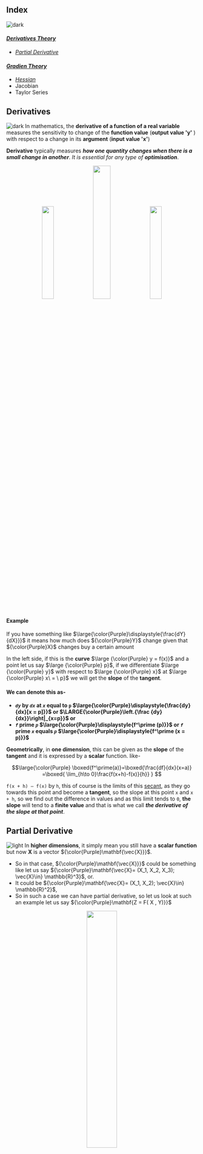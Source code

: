 ## Index
![dark](https://user-images.githubusercontent.com/12748752/132402918-976c6cc7-cc94-4267-9513-b3937504eb63.png)

#### [_Derivatives Theory_](https://github.com/iAmKankan/Mathematics/edit/main/optimization/README.md#derivatives)
   * [_Partial Derivative_](https://github.com/iAmKankan/Mathematics/edit/main/optimization/README.md#partial-derivative)
#### [_Gradien Theory_](https://github.com/iAmKankan/Mathematics/edit/main/optimization/README.md#gradient)
- [_Hessian_](https://github.com/iAmKankan/Mathematics/edit/main/optimization/README.md#hessian)
- Jacobian
- Taylor Series

## Derivatives
![dark](https://user-images.githubusercontent.com/12748752/132402918-976c6cc7-cc94-4267-9513-b3937504eb63.png)
In mathematics, the **derivative of a function of a real variable** measures the sensitivity to change of the **function value** (**output value 'y'** ) with respect to a change in its **argument** (**input value 'x'**)

**Derivative** typically measures _**how one quantity changes when there is a small change in another**_. _It is essential for any type of **optimisation**_.

<p align="center">
  <img src="https://user-images.githubusercontent.com/12748752/185729977-fb75f65b-c829-4e3c-9011-778e66fa4614.png" width=25% />
    <img src="https://user-images.githubusercontent.com/12748752/191807903-de529575-ea90-4427-bfb7-1c00bb187e2e.png" width=30%/>
  <img src="https://user-images.githubusercontent.com/12748752/185731247-dd55fb41-9147-4d1c-88a6-b3501efc15d4.png" width=25% />
</p>


#### Example
If you have something like $\large{\color{Purple}\displaystyle{\frac{dY}{dX}}}$ it means how much does ${\color{Purple}Y}$ change given that ${\color{Purple}X}$ changes buy a certain amount

In the left side, if this is the **curve** $\large {\color{Purple} y = f(x)}$ and a point let us say $\large {\color{Purple} p}$, if we differentiate $\large {\color{Purple} y}$ with respect to $\large {\color{Purple} x}$ at $\large {\color{Purple} x\ = \ p}$ we will get the **slope** of the **tangent**. 

#### We can denote this as-
* **_`dy`_ by _`dx`_ at _`x`_ equal to `p` $\large{\color{Purple}\displaystyle{\frac{dy}{dx}[x = p]}}$ or $\LARGE{\color{Purple}\left.{\frac {dy}{dx}}\right|_{x=p}}$ or**
* **_`f`_ prime _`p`_ $\large{\color{Purple}\displaystyle{f^\prime (p)}}$ or  _`f`_ prime _`x`_ equals _`p`_ $\large{\color{Purple}\displaystyle{f^\prime (x = p)}}$**


**Geometrically**, in **one dimension**, this can be given as the **slope** of the **tangent** and it is expressed by a **scalar** function. like-

$$\large{\color{Purple} 
\boxed{f^\prime(a)}=\boxed{\frac{df}{dx}(x=a)} =\boxed{ \lim_{h\to 0}\frac{f(x+h)-f(x)}{h}}
}
$$

`f(x + h) – f(x)`  by `h`, this of course is the limits of this [secant](https://en.wikipedia.org/wiki/Secant_line#:~:text=In%20geometry%2C%20a%20secant%20is,circle%20at%20exactly%20two%20points.), as they go towards this point and become a **tangent**, so the slope at this point `x` and `x + h`, so we find out the difference in values and as this limit tends to `0`, **the slope** will tend to a **finite value** and that is what we call **_the derivative of the slope at that point_**.

## Partial Derivative
![light](https://user-images.githubusercontent.com/12748752/132402912-1a2a215e-de2f-4536-b28e-e75197136af9.png)
In **higher dimensions**, it simply mean you still have a **scalar function** but now **X**  is a vector ${\color{Purple}\mathbf{\vec{X}}}$. 
* So in that case, ${\color{Purple}\mathbf{\vec{X}}}$ could be something like let us say ${\color{Purple}\mathbf{\vec{X}= (X_1, X_2, X_3); \vec{X}\in} \mathbb{R}^3}$, or. 
* It could be ${\color{Purple}\mathbf{\vec{X}= (X_1, X_2); \vec{X}\in} \mathbb{R}^2}$,
* So in such a case we can have partial derivative, so let us look at such an example let us say ${\color{Purple}\mathbf{Z = F( X , Y)}}$

<p align="center">
  <img src="https://user-images.githubusercontent.com/12748752/191878109-992d3387-4dd8-48ed-9b62-ea9618f94ea7.png" width=40%/>
  <br><ins><b>A graph of <i>z = x<sup>2</sup> + xy + y<sup>2</sup></i>. For the partial derivative at (1, 1) that leaves <i>y</i> constant, the corresponding tangent line is parallel to the xz-plane.</b></i></ins>
</p>

#### Example:
Let us say ${\color{Purple} Z = f(x,y)}$, now if you want to denote or visualize **Z**, you simply have the variables **X** and **Y**, as they change **Z** changes and you see here 1 whole surface okay for Z.
 
##### Now, What is $\Huge{\color{Purple}\frac{\partial z}{\partial x} }$ at a particular point ? 
Let us say a point (at the middle of the curve) I want to know-
* If I change **X** and I keep **Y** fix, how much does **Z** changes.
$$\Huge{\color{Purple} \left. \frac{\partial z}{\partial x}\right|_{\textit{y fixed}} }$$

More generalized form-

$$
\large{\color{Purple}\begin{aligned}
\frac {\partial }{\partial x_{i}}f(a_1,\ldots,a_n)& = \lim_{h\to 0} {\frac{f(a_1,\ldots ,a_{i-1},a_{i}+h,a_{i+1},\ldots ,a_{n})-f(a_{1},\ldots ,a_{i},\dots ,a_{n})}{h}}\\ 
& = \lim _{h\to 0}{\frac {f(\mathbf {a} +h\mathbf{e_i} )-f(\mathbf {a} )}{h}}
\end{aligned}}
$$

Above **_f_** is a function that takes in a vector $\vec{a}$, which is in real number **&#x211D;** with total has **n** number of components and it gives back a single **scalar** **&#x211D;** .It looks like $\large{\color{Purple} f: \mathbb{R}^n \to \mathbb{R}}$ 


<p align="center">
  <img src="https://user-images.githubusercontent.com/12748752/191927759-8baa83a8-1a42-45ed-b93a-ba200dcacefe.png" width=20%/>
</p>

* Now reduced to a **one-dimensional** problem this is what it would look like, this is simply the cross-section of this function at **Y equal to 1** $\large{\color{Purple} \left. \frac{\partial z}{\partial x}\right|_{y =1} }$ and 
* If I want the slope. ${\color{Purple} \Huge\frac{\partial z}{\partial x} \normalsize \textrm{[x=1, y=1]} }$
* then I take a cross-section, where **Y** is fixed at **1** and evaluate the slope at **X** equal to **1** by just changing **X** and that slope will actually gave me the value of this partial derivative.

## Gradient
![dark](https://user-images.githubusercontent.com/12748752/132402918-976c6cc7-cc94-4267-9513-b3937504eb63.png)
#### _How to Compute Gradient?_
The **gradient** captures all the **partial derivative** information of a **scalar-valued** **multivariable function**. (**scalar-valued multivariable functions**, meaning those with a **multidimensional input** but a **one-dimensional output**)

The **gradient of a function** $\large f$, denoted as $\large \nabla f$, is the collection of **all its partial derivatives** into **a vector**.

<p align="center">
  <img src="https://user-images.githubusercontent.com/12748752/192076320-c7406177-fbc6-4a3e-b8d3-23503a35bb35.png" width =50%/>
 </p>

#### Example #1:
Suppose we have a two variable function $\large f(x,y)$, now we need to findout the partial derivatives of the function. 
* Partial derivative for **x**, while **y** keep as constant which is $\large 2x \sin(y)$
* Partial derivative for **y**, now **x** keep as constant which is $\large x^2 \cos(y)$ 

$$\Huge{\color{Purple}
\begin{aligned}
{\color{Blue}f(x,y) }&{\color{Blue}= x^2 \sin(y)}\\ 
\frac{\partial f}{\partial x} &= 2x \sin(y)\\
\frac{\partial f}{\partial y} &= x^2 \cos(y)\\
\end{aligned}
\begin{aligned}
\\ 
\Big \\} \boxed{\nabla f(x,y)= \begin{bmatrix}2x \sin(y)\\
x^2 \cos(y)
\end{bmatrix}}
\end{aligned}
\begin{aligned}
\\
& & & \normalsize \textit{In general        }
\Huge\boxed{\nabla f(x,y,\ldots)= \begin{bmatrix}\frac{\partial f}{\partial x}\\
\frac{\partial f}{\partial y}\\
\vdots
\end{bmatrix}}
\end{aligned}
}
$$

* The gradient of a scalar-valued multivariable function $\large{\color{Purple}f(x, y, \dots)}$, denoted $\large{\color{Purple}\nabla f}$, packages all its partial derivative information into a vector:

$$\Huge{\color{Purple}
\nabla f(x_1,x_2,\ldots,x_n)= \begin{bmatrix} \frac{\partial f}{{\color{Blue}\partial x_1}}\\
\frac{\partial f}{{\color{Blue}\partial x_2}}\\
\vdots\\
\frac{\partial f}{{\color{Blue}\partial x_n}}\\
\end{bmatrix}
}
$$

In particular, this means $\large{\color{Purple}\nabla f}$ is a vector-valued function.
* If you imagine standing at a point $\large{\color{Purple}(x_0, y_0, \dots)}$  in the input space of $\large{\color{Purple}f}$, the vector $\large{\color{Purple}\nabla f(x_0, y_0, \dots)}$  tells you which direction you should travel to increase the value of $\large{\color{Purple}f}$ most rapidly.
* These gradient vectors— $\large{\color{Purple}\nabla f(x_0, y_0, \dots)}$ — are also perpendicular to the contour lines of $\large{\color{Purple}f}$.

#### Example #2
<p align="center">
  <img src="https://user-images.githubusercontent.com/12748752/192133935-e42b650e-3ae0-4a73-b604-e6d57525afce.png" width=50%/>
</p>

Suppose we ahave a curve $\Large{\color{Purple}z=f(x,y)}$ , how much does the **value of the function change** at this **point** if the value of **x** changes.
* You have partial derivative of **x** as well as that of **y** - $\Large{\color{Purple}\frac{\partial f}{\partial x}}$ and $\Large{\color{Purple}\frac{\partial f}{\partial y}}$
* Instead of just looking at these two directions like -
    * $\Large{\color{Purple}\frac{\partial f}{\partial x}}$, would be the change in the direction of **x** and 
    * $\Large{\color{Purple}\frac{\partial f}{\partial y}}$, would be the change in direction of **y**.
* You could ask for the 3rd direction, I could call it as $\Large{\color{Purple}\frac{\partial f}{\partial v}}$, where **v** is some arbitrary direction okay. 
* So if this is **x**, this is **y** and **v** could be some 3rd direction altogether.

So the gradient is defined as basically a concatenation or putting together of all these partial derivative, so in this case with the two-dimensional case we have to search partial derivatives, in the n dimensional case you will have n such partial derivatives and you would basically write the gradient of F in my case would be 

$$\Huge{\color{Purple}
\nabla f(x,y)= \begin{bmatrix} \frac{\partial f}{\partial x}\\
\frac{\partial f}{\partial y}\\
\end{bmatrix}
}
$$

### Contours
Now imagine this curve here, imagine it is a bunch of springs and you just collapse it and you will see in the center, this projection here are called contours.
<p align="center">
  <img src="https://user-images.githubusercontent.com/12748752/192134275-e32902ad-47f9-4cb1-9bff-3684a9cf0b22.png" width=50%/>
</p>

#### What does the contour mean? 
**Answer:** If I take this contour and raise it up to the curve(doted line in cylindric shape), it has all the values at this cylindric places of **x** and **y** all of these places **z** has the same value, so these are what are called **level sets** or **contours**

Now this right hand side picture is shaded according to value for example, in the center the value of the function is high, in the edges the value of the function is low so the places where the **value of the function is high** is **shaded as dark black** and later on it is shaded white okay. 

Now the gradient notice is a vector and the direction of the gradient tells you in which direction is the change the sharpest okay, so the change is the highest in the direction of the gradient okay. So in this case for example all the change is the sharpest in the horizontal direction okay. This of course is colour-coded now okay red means high, blue means low so this is just simply colour-coded but it is the same idea. Some of you who have worked in fluid mechanics might have seen this or even in other fields. So now you notice this, these are arrows here and the arrows are aligned along the direction of maximum change.

### The Gradient Field
Now if you have a more complex curve something like this, you can draw **the gradient field**,
<p align="center">
  <img src="https://user-images.githubusercontent.com/12748752/192138269-5a1b8495-b4b9-4968-987c-97fa4ab289df.png" width=45%/>
</p>

#### It can be used to calculate the directional partial derivative of $\large 𝑓$ along the direction $\large \hat{𝒗}$ 

$$\Huge{\color{Purple}
D_v f (x) \lim_{\alpha \to 0} \frac{\partial f(x+\alpha \hat{v})}{\partial \alpha} = \nabla_x f({x}). \hat{v}
}
$$

I have an function and I have $\large{\color{Purple}\frac{\partial f}{\partial x_1}}$ and I have $\large{\color{Purple}\frac{\partial f}{\partial x_2}}$, these 2 put together define a **vector** and that **vector** is what is drawn here, longer arrows means higher gradients and shorter arrows means lower gradient.
Now one useful way of utilising the gradient vector is as I told you before, you might not only want $\large{\color{Purple}\frac{\partial f}{\partial x}}$ and $\large{\color{Purple}\frac{\partial f}{\partial y}}$, you might also want $\large{\color{Purple}\frac{\partial f}{\partial v}}$, where **v** is some other direction. So suppose **x** and **y** are orthogonal and **v** is a 3rd direction, 
* Suppose you want $\large{\color{Purple}\frac{\partial f}{\partial v}}$, what does that mean? 
* Physically it means if I move it in the direction **v** or &hat; v, how much will the function change? And this is fairly easy, all you do is take the gradient which we have defined before, this is $\large{\color{Purple}\frac{\partial f}{\partial x_1}}$ and $\large{\color{Purple}\frac{\partial f}{\partial x_2}}$ so on and so forth up to $\large{\color{Purple}\frac{\partial f}{\partial x_n}}$, this vector dotted with the direction **v** ok. 
* You can simply see special cases if **v** was $\hat{i}$ okay or the X_1 direction then gradient in the direction V should be Del F Del X 1 which is correct okay, so this retains the meaning of partial derivatives. Similarly, if you take the direction 2 you will get Del F Del X 2 so on and so forth, so for the coordinate axis this kind of reduces trivially but in the general case you simply take a dot product along that direction.

## Hessian
* The **Hessian** is the **gradient** of the **gradient**.
  * It is the equivalent of the **second derivative** in scalar calculus and has similar uses
* For $\Large{\color{Purple}f:\mathbb{R}^n\to \mathbb{R}}$ , we have $\Large{\color{Purple}H_{i,j}=\frac{\partial^2 f}{\partial x_i \partial x_j}}$ is the Hessian which is a $\Large{\color{Purple}n \times m}$ matrix.

$$\Huge{\color{Purple}
H_{i,j} =
\begin{bmatrix}
\frac{\partial^2 f}{\partial x_1 \partial x_1} & \frac{\partial^2 f}{\partial x_1 \partial x_2}& \cdots&\frac{\partial^2 f}{\partial x_1 \partial x_n}\\
\frac{\partial^2 f}{\partial x_2 \partial x_1} & \frac{\partial^2 f}{\partial x_2 \partial x_2}& \cdots&\frac{\partial^2 f}{\partial x_2 \partial x_n}\\
\vdots & \vdots & \ddots & \vdots \\
\frac{\partial^2 f}{\partial x_n \partial x_1} & \frac{\partial^2 f}{\partial x_n \partial x_2}& \cdots&\frac{\partial^2 f}{\partial x_n \partial x_n}\\
\end{bmatrix}
\in \mathbb{R}^{n \times n}
}
$$

* Note that the Hessian is a **symmetric matrix**( $A^{\top} = A$ )
* So hessian is a symmetric matrix and from our linear algebra we would know that from real F this means hessian has [_real eigenvalues_](https://github.com/iAmKankan/Mathematics/blob/main/LinearAlgebra/matrix.md#eigen-decomposition-or-matrix-factorization)
